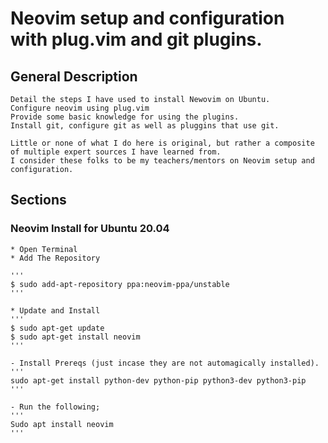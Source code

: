 # Neovim setup and configuration with plug.vim and git plugins.

## General Description

    Detail the steps I have used to install Newovim on Ubuntu.
    Configure neovim using plug.vim
    Provide some basic knowledge for using the plugins.
    Install git, configure git as well as pluggins that use git.

    Little or none of what I do here is original, but rather a composite of multiple expert sources I have learned from.
    I consider these folks to be my teachers/mentors on Neovim setup and configuration.

## Sections

### Neovim Install for Ubuntu 20.04
    * Open Terminal
    * Add The Repository
    
    '''
    $ sudo add-apt-repository ppa:neovim-ppa/unstable
    '''
    
    * Update and Install
    '''
    $ sudo apt-get update
    $ sudo apt-get install neovim
    '''
    
    - Install Prereqs (just incase they are not automagically installed).
    '''
    sudo apt-get install python-dev python-pip python3-dev python3-pip
    '''
    
    - Run the following;
    '''
    Sudo apt install neovim
    '''
    

